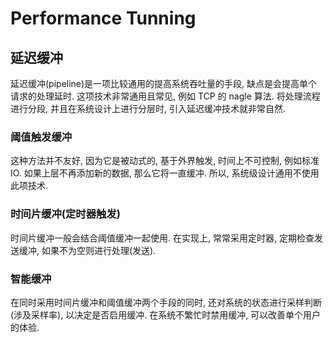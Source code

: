 # Performance Tunning

## 延迟缓冲

延迟缓冲(pipeline)是一项比较通用的提高系统吞吐量的手段, 缺点是会提高单个请求的处理延时. 这项技术非常通用且常见, 例如 TCP 的 nagle 算法. 将处理流程进行分段, 并且在系统设计上进行分层时, 引入延迟缓冲技术就非常自然.

### 阈值触发缓冲

这种方法并不友好, 因为它是被动式的, 基于外界触发, 时间上不可控制, 例如标准 IO. 如果上层不再添加新的数据, 那么它将一直缓冲. 所以, 系统级设计通用不使用此项技术.

### 时间片缓冲(定时器触发)

时间片缓冲一般会结合阈值缓冲一起使用. 在实现上, 常常采用定时器, 定期检查发送缓冲, 如果不为空则进行处理(发送).

### 智能缓冲

在同时采用时间片缓冲和阈值缓冲两个手段的同时, 还对系统的状态进行采样判断(涉及采样率), 以决定是否启用缓冲. 在系统不繁忙时禁用缓冲, 可以改善单个用户的体验.
